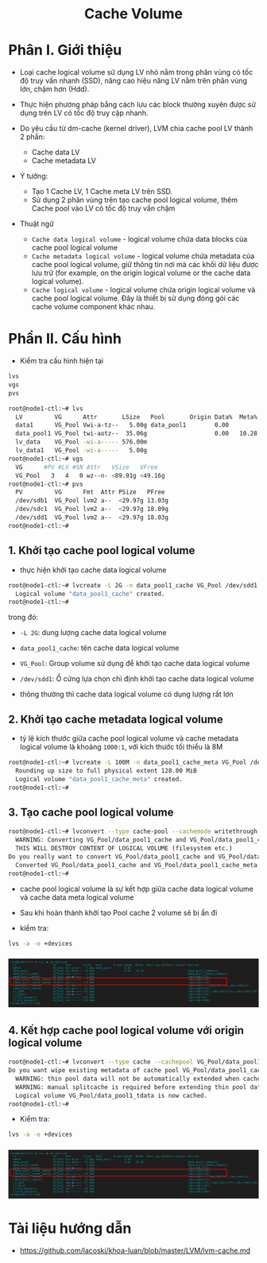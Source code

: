 <h1 align="center">Cache Volume</h1>

# Phân I. Giới thiệu
- Loại cache logical volume sử dụng LV nhỏ nằm trong phân vùng có tốc độ truy vấn nhanh (SSD), nâng cao hiệu năng LV nằm trên phân vùng lớn, chậm hơn (Hdd).
- Thực hiện phương pháp bằng cách lưu các block thường xuyên được sử dụng trên LV có tốc độ truy cập nhanh.

- Do yêu cầu từ dm-cache (kernel driver), LVM chia cache pool LV thành 2 phần:
  - Cache data LV
  - Cache metadata LV

- Ý tưởng:
  - Tạo 1 Cache LV, 1 Cache meta LV trên SSD.
  - Sử dụng 2 phân vùng trên tạo cache pool logical volume, thêm Cache pool vào LV có tốc độ truy vấn chậm

- Thuật ngữ
  - `Cache data logical volume` - logical volume chứa data blocks của cache pool logical volume
  - `Cache metadata logical volume` - logical volume chứa metadata của cache pool logical volume, giữ thông tin nơi mà các khối dữ liệu được lưu trữ (for example, on the origin logical volume or the cache data logical volume).
  - `Cache logical volume` - logical volume chứa origin logical volume và cache pool logical volume. Đây là thiết bị sử dụng đóng gói các cache volume component khác nhau.


# Phần II. Cấu hình
- Kiểm tra cấu hình hiện tại
```sh
lvs
vgs
pvs
```
```sh
root@node1-ctl:~# lvs
  LV         VG      Attr       LSize   Pool       Origin Data%  Meta%  Move Log Cpy%Sync Convert
  data1      VG_Pool Vwi-a-tz--   5.00g data_pool1        0.00
  data_pool1 VG_Pool twi-aotz--  35.06g                   0.00   10.28
  lv_data    VG_Pool -wi-a----- 576.00m
  lv_data1   VG_Pool -wi-a-----   5.00g
root@node1-ctl:~# vgs
  VG      #PV #LV #SN Attr   VSize   VFree
  VG_Pool   3   4   0 wz--n- <89.91g <49.16g
root@node1-ctl:~# pvs
  PV         VG      Fmt  Attr PSize   PFree
  /dev/sdb1  VG_Pool lvm2 a--  <29.97g 13.03g
  /dev/sdc1  VG_Pool lvm2 a--  <29.97g 18.09g
  /dev/sdd1  VG_Pool lvm2 a--  <29.97g 18.03g
root@node1-ctl:~#
```


## 1. Khởi tạo cache pool logical volume

- thực hiện khởi tạo cache data logical volume
```sh
root@node1-ctl:~# lvcreate -L 2G -n data_pool1_cache VG_Pool /dev/sdd1
  Logical volume "data_pool1_cache" created.
root@node1-ctl:~#
```


trong đó:
  - `-L 2G`: dung lượng cache data logical volume
  - `data_pool1_cache`: tên cache data logical volume
  - `VG_Pool`: Group volume sử dụng để khởi tạo cache data logical volume
  - `/dev/sdd1`: Ổ cứng lựa chọn chỉ định khởi tạo cache data logical volume

- thông thường thì cache data logical volume có dụng lượng rất lơn

## 2. Khởi tạo cache metadata logical volume

- tỷ lệ kích thước giữa  cache pool logical volume và cache metadata logical volume là khoảng `1000:1`, với kích thước tối thiểu là 8M

```sh
root@node1-ctl:~# lvcreate -L 100M -n data_pool1_cache_meta VG_Pool /dev/sdd1
  Rounding up size to full physical extent 128.00 MiB
  Logical volume "data_pool1_cache_meta" created.
root@node1-ctl:~#
```


## 3. Tạo cache pool logical volume

```sh
root@node1-ctl:~# lvconvert --type cache-pool --cachemode writethrough --poolmetadata VG_Pool/data_pool1_cache_meta VG_Pool/data_pool1_cache
  WARNING: Converting VG_Pool/data_pool1_cache and VG_Pool/data_pool1_cache_meta to cache pools data and metadata volumes with metadata wiping.
  THIS WILL DESTROY CONTENT OF LOGICAL VOLUME (filesystem etc.)
Do you really want to convert VG_Pool/data_pool1_cache and VG_Pool/data_pool1_cache_meta? [y/n]: y
  Converted VG_Pool/data_pool1_cache and VG_Pool/data_pool1_cache_meta to cache pool.
root@node1-ctl:~#
```

- cache pool logical volume là sự kết hợp giữa cache data logical volume và cache data meta logical volume

- Sau khi hoàn thành khởi tạo Pool cache 2 volume sẽ bị ẩn đi

- kiểm tra:
```sh
lvs -a -o +devices
```

<h3 align="center"><img src="../../03-Images/document/71.png"></h3>


## 4. Kết hợp cache pool logical volume với origin logical volume


```sh
root@node1-ctl:~# lvconvert --type cache --cachepool VG_Pool/data_pool1_cache VG_Pool//data_pool1
Do you want wipe existing metadata of cache pool VG_Pool/data_pool1_cache? [y/n]: y
  WARNING: thin pool data will not be automatically extended when cached.
  WARNING: manual splitcache is required before extending thin pool data.
  Logical volume VG_Pool/data_pool1_tdata is now cached.
root@node1-ctl:~#
```
- Kiểm tra:
```sh
lvs -a -o +devices
```

<h3 align="center"><img src="../../03-Images/document/71.png"></h3>

# Tài liệu hướng dẫn
- https://github.com/lacoski/khoa-luan/blob/master/LVM/lvm-cache.md